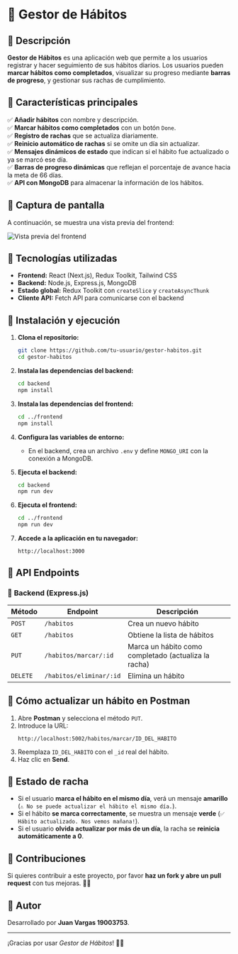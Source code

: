# 📌 Gestor de Hábitos

## 📌 Descripción
**Gestor de Hábitos** es una aplicación web que permite a los usuarios registrar y hacer seguimiento de sus hábitos diarios. Los usuarios pueden **marcar hábitos como completados**, visualizar su progreso mediante **barras de progreso**, y gestionar sus rachas de cumplimiento.

## 📌 Características principales
✅ **Añadir hábitos** con nombre y descripción.  
✅ **Marcar hábitos como completados** con un botón `Done`.  
✅ **Registro de rachas** que se actualiza diariamente.  
✅ **Reinicio automático de rachas** si se omite un día sin actualizar.  
✅ **Mensajes dinámicos de estado** que indican si el hábito fue actualizado o ya se marcó ese día.  
✅ **Barras de progreso dinámicas** que reflejan el porcentaje de avance hacia la meta de 66 días.  
✅ **API con MongoDB** para almacenar la información de los hábitos.  

## 📌 Captura de pantalla
A continuación, se muestra una vista previa del frontend:

![Vista previa del frontend](Screenshot%202025-03-19%20at%201.40.58%20PM.png)

## 📌 Tecnologías utilizadas
- **Frontend:** React (Next.js), Redux Toolkit, Tailwind CSS
- **Backend:** Node.js, Express.js, MongoDB
- **Estado global:** Redux Toolkit con `createSlice` y `createAsyncThunk`
- **Cliente API:** Fetch API para comunicarse con el backend

## 📌 Instalación y ejecución
1. **Clona el repositorio:**
   ```bash
   git clone https://github.com/tu-usuario/gestor-habitos.git
   cd gestor-habitos
   ```

2. **Instala las dependencias del backend:**
   ```bash
   cd backend
   npm install
   ```

3. **Instala las dependencias del frontend:**
   ```bash
   cd ../frontend
   npm install
   ```

4. **Configura las variables de entorno:**
   - En el backend, crea un archivo `.env` y define `MONGO_URI` con la conexión a MongoDB.

5. **Ejecuta el backend:**
   ```bash
   cd backend
   npm run dev
   ```

6. **Ejecuta el frontend:**
   ```bash
   cd ../frontend
   npm run dev
   ```

7. **Accede a la aplicación en tu navegador:**
   ```
   http://localhost:3000
   ```

## 📌 API Endpoints
### 📌 **Backend (Express.js)**
| Método | Endpoint | Descripción |
|--------|---------|-------------|
| `POST` | `/habitos` | Crea un nuevo hábito |
| `GET`  | `/habitos` | Obtiene la lista de hábitos |
| `PUT`  | `/habitos/marcar/:id` | Marca un hábito como completado (actualiza la racha) |
| `DELETE` | `/habitos/eliminar/:id` | Elimina un hábito |

## 📌 Cómo actualizar un hábito en Postman
1. Abre **Postman** y selecciona el método `PUT`.
2. Introduce la URL:
   ```
   http://localhost:5002/habitos/marcar/ID_DEL_HABITO
   ```
3. Reemplaza `ID_DEL_HABITO` con el `_id` real del hábito.
4. Haz clic en **Send**.

## 📌 Estado de racha
- Si el usuario **marca el hábito en el mismo día**, verá un mensaje **amarillo** (`⚠️ No se puede actualizar el hábito el mismo día.`).
- Si el hábito **se marca correctamente**, se muestra un mensaje **verde** (`✅ Hábito actualizado. Nos vemos mañana!`).
- Si el usuario **olvida actualizar por más de un día**, la racha se **reinicia automáticamente a 0**.

## 📌 Contribuciones
Si quieres contribuir a este proyecto, por favor **haz un fork y abre un pull request** con tus mejoras. 🚀🔥

## 📌 Autor
Desarrollado por **Juan Vargas 19003753**.

---
¡Gracias por usar *Gestor de Hábitos*! 🎯🔥
